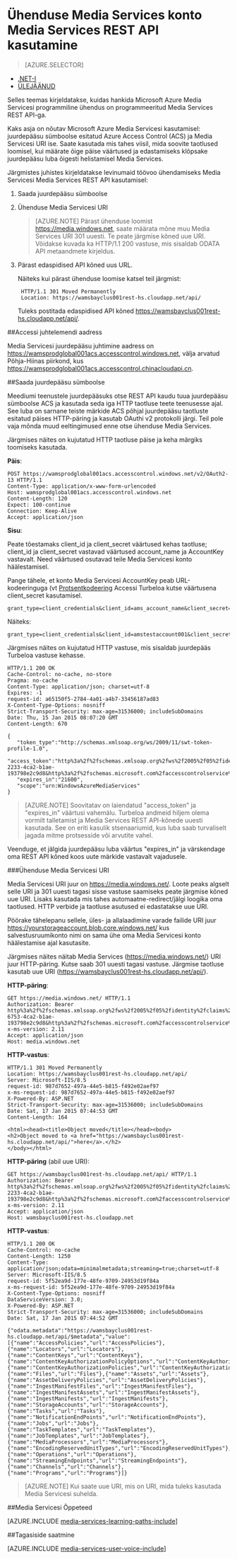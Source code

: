 <properties 
    pageTitle="Kasutades REST API Media Services kontoga ühenduse | Microsoft Azure'i" 
    description="See teema näitab, kuidas Media Servicesi žestid REST API ühendamiseks." 
    services="media-services" 
    documentationCenter="" 
    authors="Juliako" 
    manager="erikre" 
    editor=""/>

<tags 
    ms.service="media-services" 
    ms.workload="media" 
    ms.tgt_pltfrm="na" 
    ms.devlang="dotnet" 
    ms.topic="article" 
    ms.date="09/26/2016"  
    ms.author="juliako"/>


# <a name="connecting-to-media-services-account-using-media-services-rest-api"></a>Ühenduse Media Services konto Media Services REST API kasutamine

> [AZURE.SELECTOR]
- [.NET-I](media-services-dotnet-connect-programmatically.md)
- [ÜLEJÄÄNUD](media-services-rest-connect-programmatically.md)

Selles teemas kirjeldatakse, kuidas hankida Microsoft Azure Media Servicesi programmiline ühendus on programmeeritud Media Services REST API-ga.

Kaks asja on nõutav Microsoft Azure Media Servicesi kasutamisel: juurdepääsu sümboolse esitatud Azure Access Control (ACS) ja Media Servicesi URI ise. Saate kasutada mis tahes viisil, mida soovite taotlused loomisel, kui määrate õige päise väärtused ja edastamiseks klõpsake juurdepääsu luba õigesti helistamisel Media Services.

Järgmistes juhistes kirjeldatakse levinumaid töövoo ühendamiseks Media Servicesi Media Services REST API kasutamisel:

1. Saada juurdepääsu sümboolse 
2. Ühenduse Media Servicesi URI 

    >[AZURE.NOTE] Pärast ühenduse loomist https://media.windows.net, saate määrata mõne muu Media Services URI 301 uuesti. Te peate järgmise kõned uue URI.
Võidakse kuvada ka HTTP/1.1 200 vastuse, mis sisaldab ODATA API metaandmete kirjeldus.

3. Pärast edaspidised API kõned uus URL. 

    Näiteks kui pärast ühenduse loomise katsel teil järgmist:

        HTTP/1.1 301 Moved Permanently
        Location: https://wamsbayclus001rest-hs.cloudapp.net/api/

    Tuleks postitada edaspidised API kõned https://wamsbayclus001rest-hs.cloudapp.net/api/.

##<a name="access-control-address"></a>Accessi juhtelemendi aadress

Media Servicesi juurdepääsu juhtimine aadress on https://wamsprodglobal001acs.accesscontrol.windows.net, välja arvatud Põhja-Hiinas piirkond, kus https://wamsprodglobal001acs.accesscontrol.chinacloudapi.cn.

##<a name="getting-an-access-token"></a>Saada juurdepääsu sümboolse

Meediumi teenustele juurdepääsuks otse REST API kaudu tuua juurdepääsu sümboolse ACS ja kasutada seda iga HTTP taotluse teete teenusesse ajal. See luba on sarnane teiste märkide ACS põhjal juurdepääsu taotluste esitatud päises HTTP-päring ja kasutab OAuthi v2 protokolli järgi. Teil pole vaja mõnda muud eeltingimused enne otse ühenduse Media Services.

Järgmises näites on kujutatud HTTP taotluse päise ja keha märgiks toomiseks kasutada.

**Päis**:

    POST https://wamsprodglobal001acs.accesscontrol.windows.net/v2/OAuth2-13 HTTP/1.1
    Content-Type: application/x-www-form-urlencoded
    Host: wamsprodglobal001acs.accesscontrol.windows.net
    Content-Length: 120
    Expect: 100-continue
    Connection: Keep-Alive
    Accept: application/json

    
**Sisu**:

Peate tõestamaks client_id ja client_secret väärtused kehas taotluse; client_id ja client_secret vastavad väärtused account_name ja AccountKey vastavalt. Need väärtused osutavad teile Media Servicesi konto häälestamisel. 

Pange tähele, et konto Media Servicesi AccountKey peab URL-kodeeringuga (vt [Protsentkodeering](http://tools.ietf.org/html/rfc3986#section-2.1) Accessi Turbeloa kutse väärtusena client_secret kasutamisel.

    grant_type=client_credentials&client_id=ams_account_name&client_secret=URL_encoded_ams_account_key&scope=urn%3aWindowsAzureMediaServices


Näiteks: 

    grant_type=client_credentials&client_id=amstestaccount001&client_secret=wUNbKhNj07oqjqU3Ah9R9f4kqTJ9avPpfe6Pk3YZ7ng%3d&scope=urn%3aWindowsAzureMediaServices


Järgmises näites on kujutatud HTTP vastuse, mis sisaldab juurdepääs Turbeloa vastuse kehasse.

    HTTP/1.1 200 OK
    Cache-Control: no-cache, no-store
    Pragma: no-cache
    Content-Type: application/json; charset=utf-8
    Expires: -1
    request-id: a65150f5-2784-4a01-a4b7-33456187ad83
    X-Content-Type-Options: nosniff
    Strict-Transport-Security: max-age=31536000; includeSubDomains
    Date: Thu, 15 Jan 2015 08:07:20 GMT
    Content-Length: 670
    
    {  
       "token_type":"http://schemas.xmlsoap.org/ws/2009/11/swt-token-profile-1.0",
       "access_token":"http%3a%2f%2fschemas.xmlsoap.org%2fws%2f2005%2f05%2fidentity%2fclaims%2fnameidentifier=amstestaccount001&urn%3aSubscriptionId=z7f19258-2233-4ca2-b1ae-193798e2c9d8&http%3a%2f%2fschemas.microsoft.com%2faccesscontrolservice%2f2010%2f07%2fclaims%2fidentityprovider=https%3a%2f%2fwamsprodglobal001acs.accesscontrol.windows.net%2f&Audience=urn%3aWindowsAzureMediaServices&ExpiresOn=1421330840&Issuer=https%3a%2f%2fwamsprodglobal001acs.accesscontrol.windows.net%2f&HMACSHA256=uf69n82KlqZmkJDNxhJkOxpyIpA2HDyeGUTtSnq1vlE%3d",
       "expires_in":"21600",
       "scope":"urn:WindowsAzureMediaServices"
    }
    

>[AZURE.NOTE]
Soovitatav on laiendatud "access_token" ja "expires_in" väärtusi vahemälu. Turbeloa andmeid hiljem olema vormilt talletamist ja Media Services REST API-kõnede uuesti kasutada. See on eriti kasulik stsenaariumid, kus luba saab turvaliselt jagada mitme protsesside või arvutite vahel.

Veenduge, et jälgida juurdepääsu luba väärtus "expires_in" ja värskendage oma REST API kõned koos uute märkide vastavalt vajadusele.

###<a name="connecting-to-the-media-services-uri"></a>Ühenduse Media Servicesi URI

Media Servicesi URI juur on https://media.windows.net/. Loote peaks algselt selle URI ja 301 uuesti tagasi sisse vastuse saamiseks peate järgmise kõned uue URI. Lisaks kasutada mis tahes automaatne-redirect/jälgi loogika oma taotlused. HTTP verbide ja taotluse asutused ei edastatakse uue URI.

Pöörake tähelepanu sellele, üles- ja allalaadimine varade failide URI juur https://yourstorageaccount.blob.core.windows.net/ kus salvestusruumikonto nimi on sama ühe oma Media Servicesi konto häälestamise ajal kasutasite.

Järgmises näites näitab Media Services (https://media.windows.net/) URI juur HTTP-päring. Kutse saab 301 uuesti tagasi vastuse. Järgmise taotluse kasutab uue URI (https://wamsbayclus001rest-hs.cloudapp.net/api/).     

**HTTP-päring**:
    
    GET https://media.windows.net/ HTTP/1.1
    Authorization: Bearer http%3a%2f%2fschemas.xmlsoap.org%2fws%2f2005%2f05%2fidentity%2fclaims%2fnameidentifier=amstestaccount001&urn%3aSubscriptionId=z7f19258-6753-4ca2-b1ae-193798e2c9d8&http%3a%2f%2fschemas.microsoft.com%2faccesscontrolservice%2f2010%2f07%2fclaims%2fidentityprovider=https%3a%2f%2fwamsprodglobal001acs.accesscontrol.windows.net%2f&Audience=urn%3aWindowsAzureMediaServices&ExpiresOn=1421500579&Issuer=https%3a%2f%2fwamsprodglobal001acs.accesscontrol.windows.net%2f&HMACSHA256=ElVWXOnMVggFQl%2ft9vhdcv1qH1n%2fE8l3hRef4zPmrzg%3d
    x-ms-version: 2.11
    Accept: application/json
    Host: media.windows.net


**HTTP-vastus**:
    
    HTTP/1.1 301 Moved Permanently
    Location: https://wamsbayclus001rest-hs.cloudapp.net/api/
    Server: Microsoft-IIS/8.5
    request-id: 987d7652-497a-44e5-b815-f492e02aef97
    x-ms-request-id: 987d7652-497a-44e5-b815-f492e02aef97
    X-Powered-By: ASP.NET
    Strict-Transport-Security: max-age=31536000; includeSubDomains
    Date: Sat, 17 Jan 2015 07:44:53 GMT
    Content-Length: 164
    
    <html><head><title>Object moved</title></head><body>
    <h2>Object moved to <a href="https://wamsbayclus001rest-hs.cloudapp.net/api/">here</a>.</h2>
    </body></html>


**HTTP-päring** (abil uue URI):
            
    GET https://wamsbayclus001rest-hs.cloudapp.net/api/ HTTP/1.1
    Authorization: Bearer http%3a%2f%2fschemas.xmlsoap.org%2fws%2f2005%2f05%2fidentity%2fclaims%2fnameidentifier=amstestaccount001&urn%3aSubscriptionId=z7f19258-2233-4ca2-b1ae-193798e2c9d8&http%3a%2f%2fschemas.microsoft.com%2faccesscontrolservice%2f2010%2f07%2fclaims%2fidentityprovider=https%3a%2f%2fwamsprodglobal001acs.accesscontrol.windows.net%2f&Audience=urn%3aWindowsAzureMediaServices&ExpiresOn=1421500579&Issuer=https%3a%2f%2fwamsprodglobal001acs.accesscontrol.windows.net%2f&HMACSHA256=ElVWXOnMVggFQl%2ft9vhdcv1qH1n%2fE8l3hRef4zPmrzg%3d
    x-ms-version: 2.11
    Accept: application/json
    Host: wamsbayclus001rest-hs.cloudapp.net


**HTTP-vastus**:
    
    HTTP/1.1 200 OK
    Cache-Control: no-cache
    Content-Length: 1250
    Content-Type: application/json;odata=minimalmetadata;streaming=true;charset=utf-8
    Server: Microsoft-IIS/8.5
    request-id: 5f52ea9d-177e-48fe-9709-24953d19f84a
    x-ms-request-id: 5f52ea9d-177e-48fe-9709-24953d19f84a
    X-Content-Type-Options: nosniff
    DataServiceVersion: 3.0;
    X-Powered-By: ASP.NET
    Strict-Transport-Security: max-age=31536000; includeSubDomains
    Date: Sat, 17 Jan 2015 07:44:52 GMT
    
    {"odata.metadata":"https://wamsbayclus001rest-hs.cloudapp.net/api/$metadata","value":[{"name":"AccessPolicies","url":"AccessPolicies"},{"name":"Locators","url":"Locators"},{"name":"ContentKeys","url":"ContentKeys"},{"name":"ContentKeyAuthorizationPolicyOptions","url":"ContentKeyAuthorizationPolicyOptions"},{"name":"ContentKeyAuthorizationPolicies","url":"ContentKeyAuthorizationPolicies"},{"name":"Files","url":"Files"},{"name":"Assets","url":"Assets"},{"name":"AssetDeliveryPolicies","url":"AssetDeliveryPolicies"},{"name":"IngestManifestFiles","url":"IngestManifestFiles"},{"name":"IngestManifestAssets","url":"IngestManifestAssets"},{"name":"IngestManifests","url":"IngestManifests"},{"name":"StorageAccounts","url":"StorageAccounts"},{"name":"Tasks","url":"Tasks"},{"name":"NotificationEndPoints","url":"NotificationEndPoints"},{"name":"Jobs","url":"Jobs"},{"name":"TaskTemplates","url":"TaskTemplates"},{"name":"JobTemplates","url":"JobTemplates"},{"name":"MediaProcessors","url":"MediaProcessors"},{"name":"EncodingReservedUnitTypes","url":"EncodingReservedUnitTypes"},{"name":"Operations","url":"Operations"},{"name":"StreamingEndpoints","url":"StreamingEndpoints"},{"name":"Channels","url":"Channels"},{"name":"Programs","url":"Programs"}]}
     


>[AZURE.NOTE] Kui saate uue URI, mis on URI, mida tuleks kasutada Media Servicesi suhelda. 


##<a name="media-services-learning-paths"></a>Media Servicesi Õppeteed

[AZURE.INCLUDE [media-services-learning-paths-include](../../includes/media-services-learning-paths-include.md)]

##<a name="provide-feedback"></a>Tagasiside saatmine

[AZURE.INCLUDE [media-services-user-voice-include](../../includes/media-services-user-voice-include.md)]
